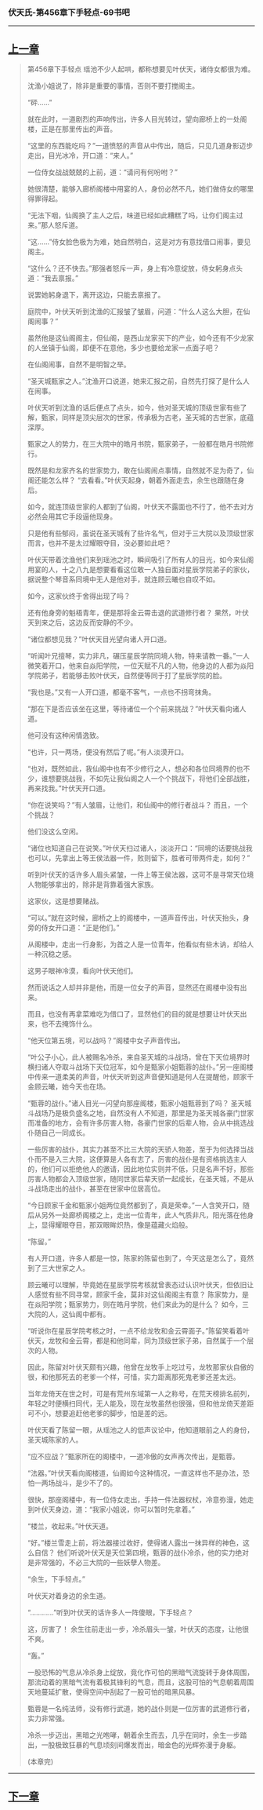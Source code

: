 ### 伏天氏-第456章下手轻点-69书吧

--------
[上一章](./4d5798ac9465fe144418e59c74d775f7.md)
--------


>
>
>
>第456章下手轻点
>瑶池不少人起哄，都称想要见叶伏天，诸侍女都很为难。
>
>沈渔小姐说了，除非是重要的事情，否则不要打搅阁主。
>
>“砰……”
>
>就在此时，一道剧烈的声响传出，许多人目光转过，望向廊桥上的一处阁楼，正是在那里传出的声音。
>
>“这里的东西能吃吗？”一道愤怒的声音从中传出，随后，只见几道身影迈步走出，目光冰冷，开口道：“来人。”
>
>一位侍女战战兢兢的上前，道：“请问有何吩咐？”
>
>她很清楚，能够入廊桥阁楼中用宴的人，身份必然不凡，她们做侍女的哪里得罪得起。
>
>“无法下咽，仙阁换了主人之后，味道已经如此糟糕了吗，让你们阁主过来。”那人怒斥道。
>
>“这……”侍女脸色极为为难，她自然明白，这是对方有意找借口闹事，要见阁主。
>
>“这什么？还不快去。”那强者怒斥一声，身上有冷意绽放，侍女躬身点头道：“我去禀报。”
>
>说罢她躬身退下，离开这边，只能去禀报了。
>
>庭院中，叶伏天听到沈渔的汇报皱了皱眉，问道：“什么人这么大胆，在仙阁闹事？”
>
>虽然他是这仙阁阁主，但仙阁，是西山龙家买下的产业，如今还有不少龙家的人坐镇于仙阁，即便不在意他，多少也要给龙家一点面子吧？
>
>在仙阁闹事，自然不是明智之举。
>
>“圣天城甄家之人。”沈渔开口说道，她来汇报之前，自然先打探了是什么人在闹事。
>
>叶伏天听到沈渔的话后便点了点头，如今，他对圣天城的顶级世家有些了解，甄家，同样是顶尖层次的世家，传承极为古老，圣天城的古世家，底蕴深厚。
>
>甄家之人的势力，在三大院中的皓月书院，甄家弟子，一般都在皓月书院修行。
>
>既然是和龙家齐名的世家势力，敢在仙阁闹点事情，自然就不足为奇了，仙阁还能怎么样？
>“去看看。”叶伏天起身，朝着外面走去，余生也跟随在身后。
>
>如今，就连顶级世家的人都到了仙阁，叶伏天不露面也不行了，他不去对方必然会用其它手段逼他现身。
>
>只是他有些郁闷，虽说在圣天城有了些许名气，但对于三大院以及顶级世家而言，也并不是太过耀眼夺目，没必要如此吧？
>
>叶伏天带着沈渔他们来到瑶池之时，瞬间吸引了所有人的目光，如今来仙阁用宴的人，十之八九是想要看看这位敢一人独自面对星辰学院弟子的家伙，据说整个琴音系同境中无人是他对手，就连顾云曦也自叹不如。
>
>如今，这家伙终于舍得出现了吗？
>
>还有他身旁的魁梧青年，便是那将金云霄击退的武道修行者？
>果然，叶伏天到来之后，这边反而安静的不少。
>
>“诸位都想见我？”叶伏天目光望向诸人开口道。
>
>“听闻叶兄擅琴，实力非凡，碾压星辰学院同境人物，特来请教一番。”一人微笑着开口，他来自焱阳学院，一位天赋不凡的人物，他身边的人都为焱阳学院弟子，若能够击败叶伏天，自然便等同于打了星辰学院的脸。
>
>“我也是。”又有一人开口道，都毫不客气，一点也不拐弯抹角。
>
>“那在下是否应该坐在这里，等待诸位一个个前来挑战？”叶伏天看向诸人道。
>
>他可没有这种闲情逸致。
>
>“也许，只一两场，便没有然后了呢。”有人淡漠开口。
>
>“也对，既然如此，我仙阁中也有不少修行之人，想必和各位同境界的也不少，谁想要挑战我，不如先让我仙阁之人一个个挑战下，将他们全部战胜，再来找我。”叶伏天开口道。
>
>“你在说笑吗？”有人皱眉，让他们，和仙阁中的修行者战斗？
>而且，一个个挑战？
>
>他们没这么空闲。
>
>“诸位也知道自己在说笑。”叶伏天扫过诸人，淡淡开口：“同境的话要挑战我也可以，先拿出上等王侯法器一件，败则留下，胜者可带两件走，如何？”
>
>听到叶伏天的话许多人眉头紧皱，一件上等王侯法器，这可不是寻常天位境人物能够拿出的，除非是背靠着强大家族。
>
>这家伙，这是想要赌战。
>
>“可以。”就在这时候，廊桥之上的阁楼中，一道声音传出，叶伏天抬头，身旁的侍女开口道：“正是他们。”
>
>从阁楼中，走出一行身影，为首之人是一位青年，他看似有些木讷，却给人一种沉稳之感。
>
>这男子眼神冷漠，看向叶伏天他们。
>
>然而说话之人却并非是他，而是一位女子的声音，显然还在阁楼中没有出来。
>
>而且，也没有再拿菜难吃为借口了，显然他们的目的就是想要让叶伏天出来，也不去掩饰什么。
>
>“他天位第五境，可以战吗？”阁楼中女子声音传出。
>
>“叶公子小心，此人被赐名冷杀，来自圣天城的斗战场，曾在下天位境界时横扫诸人夺取斗战场下天位冠军，如今是甄家小姐甄蓉的战仆。”另一座阁楼中传来一道柔美的声音，叶伏天听到这声音便知道是何人在提醒他，顾家千金顾云曦，她今天也在场。
>
>“甄蓉的战仆。”诸人目光一闪望向那座阁楼，甄家小姐甄蓉到了吗？
>圣天城斗战场乃是极负盛名之地，自然没有人不知道，那里是为圣天城各豪门世家而准备的地方，会有许多厉害人物，各豪门世家的后辈人物，会从中挑选战仆随自己一同成长。
>
>一些厉害的战仆，其实力甚至不比三大院的天骄人物差，至于为何选择当战仆而不是入三大院，这便算是人各有志了，厉害的战仆是有资格挑选主人的，他们可以拒绝他人的邀请，因此地位实则并不低，只是名声不好，那些厉害人物都会入顶级世家，随同世家后辈天骄一起成长，在圣天城，不是从斗战场走出的战仆，甚至在世家中位居高位。
>
>“今日顾家千金和甄家小姐两位竟然都到了，真是荣幸。”一人含笑开口，随后从另外一处廊桥阁楼之上，走出一位青年，此人气质非凡，阳光落在他身上，显得耀眼夺目，那双眼眸炽热，像是蕴藏火焰般。
>
>“陈留。”
>
>有人开口道，许多人都是一惊，陈家的陈留也到了，今天这是怎么了，竟然到了三大世家之人。
>
>顾云曦可以理解，毕竟她在星辰学院考核就曾表态过认识叶伏天，但依旧让人感觉有些不同寻常，顾家千金，莫非对这仙阁阁主有意？
>陈家势力，是在焱阳学院；甄家势力，则在皓月学院，他们来此为的是什么？
>如今，三大院的人，这仙阁中都有。
>
>“听说你在星辰学院考核之时，一点不给龙牧和金云霄面子。”陈留笑看着叶伏天，龙牧和金云霄，都是和他同辈，同为顶级世家子弟，自然属于一个层次的人物。
>
>因此，陈留对叶伏天颇有兴趣，他曾在龙牧手上吃过亏，龙牧那家伙自傲的很，和他那死去的老爹一个样，可惜，实力距离那死鬼老爹还差太远。
>
>当年龙倚天在世之时，可是有荒州东域第一人之称号，在荒天榜排名前列，年轻之时便横扫同代，无人能及，现在龙牧虽然也很强，但和他龙倚天差距可不小，想要追赶他老爹的脚步，怕是差的远。
>
>叶伏天看了陈留一眼，从瑶池之人的低声议论中，他知道眼前之人的身份，圣天城陈家的人。
>
>“应不应战？”甄家所在的阁楼中，一道冷傲的女声再次传出，是甄蓉。
>
>“法器。”叶伏天看向阁楼道，仙阁如今这种情况，一直这样也不是办法，恐怕一两场战斗，是少不了的。
>
>很快，那座阁楼中，有一位侍女走出，手持一件法器权杖，冷意弥漫，她走到叶伏天身边，道：“我家小姐说，你可以暂时先拿着。”
>
>“楼兰，收起来。”叶伏天道。
>
>“好。”楼兰雪走上前，将法器接过收好，使得诸人露出一抹异样的神色，这么自信？
>他们听说叶伏天是天位第四境，甄蓉的战仆冷杀，他的实力绝对是非常强的，不必三大院的一些妖孽人物差。
>
>“余生，下手轻点。”
>
>叶伏天对着身边的余生道。
>
>“…………”听到叶伏天的话许多人一阵傻眼，下手轻点？
>
>这，厉害了！
>余生往前走出一步，冷杀眉头一皱，叶伏天的态度，让他很不爽。
>
>“轰。”
>
>一股恐怖的气息从冷杀身上绽放，竟化作可怕的黑暗气流旋转于身体周围，那流动着的黑暗气流有着极其锋利的气息，而且，这股可怕的气息朝着周围天地蔓延扩散，使得空间中刮起了一股可怕的暗黑风暴。
>
>甄蓉是一名纯法师，没有修行武道，她的战仆则是一位厉害的武道修行者，实力非常强。
>
>冷杀一步迈出，黑暗之光咆哮，朝着余生而去，几乎在同时，余生一步踏出，一股极致狂暴的气息顷刻间爆发而出，暗金色的光辉弥漫于身躯。
>
>(本章完)
>
>

--------
[下一章](./09b618b8ee65e53010b58dc2a550d5ea.md)
--------
